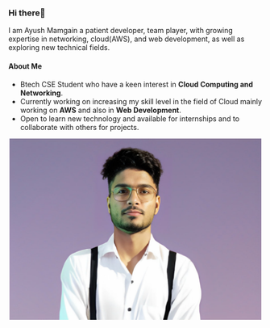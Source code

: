 ### Hi there👋
I am Ayush Mamgain a patient developer, team player, with growing expertise in networking, cloud(AWS), and web development, as well
as exploring new technical fields.

#### About Me
* Btech CSE Student who have a keen interest in **Cloud Computing and Networking**. 
* Currently working on increasing my skill level in the field of Cloud mainly working on **AWS** and also in **Web Development**. 
* Open to learn new technology and available for internships and to collaborate with others for projects.

<p align="center"><img src="pic.jpg" width=500px></p>
